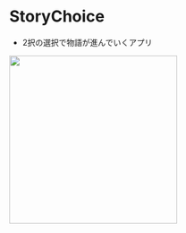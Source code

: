 # StoryChoice
- 2択の選択で物語が進んでいくアプリ

<img src="https://user-images.githubusercontent.com/55319251/147844789-5331e21d-f273-4f60-abf6-8d96e22092f3.png" width="300">
